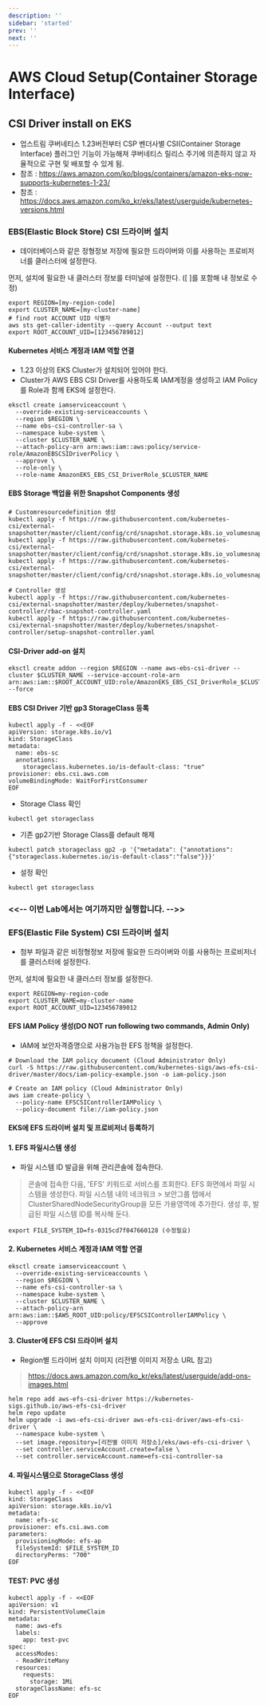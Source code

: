```yaml
---
description: ''
sidebar: 'started'
prev: ''
next: ''
---
```


# AWS Cloud Setup(Container Storage Interface)

## CSI Driver install on EKS 

- 업스트림 쿠버네티스 1.23버전부터 CSP 벤더사별 CSI(Container Storage Interface) 플러그인 기능이 가능해져 쿠버네티스 릴리스 주기에 의존하지 않고 자율적으로 구현 및 배포할 수 있게 됨.
- 참조 : https://aws.amazon.com/ko/blogs/containers/amazon-eks-now-supports-kubernetes-1-23/
- 참조 : https://docs.aws.amazon.com/ko_kr/eks/latest/userguide/kubernetes-versions.html

### EBS(Elastic Block Store) CSI 드라이버 설치

- 데이터베이스와 같은 정형정보 저장에 필요한 드라이버와 이를 사용하는 프로비저너를 클러스터에 설정한다.

먼저, 설치에 필요한 내 클러스터 정보를 터미널에 설정한다. ([ ]를 포함해 내 정보로 수정)
```
export REGION=[my-region-code]
export CLUSTER_NAME=[my-cluster-name]
# find root ACCOUNT UID 식별자
aws sts get-caller-identity --query Account --output text
export ROOT_ACCOUNT_UID=[123456789012]
```

#### Kubernetes 서비스 계정과 IAM 역할 연결

- 1.23 이상의 EKS Cluster가 설치되어 있어야 한다.
- Cluster가 AWS EBS CSI Driver를 사용하도록 IAM계정을 생성하고 IAM Policy를 Role과 함께 EKS에 설정한다.
```
eksctl create iamserviceaccount \
  --override-existing-serviceaccounts \
  --region $REGION \
  --name ebs-csi-controller-sa \
  --namespace kube-system \
  --cluster $CLUSTER_NAME \
  --attach-policy-arn arn:aws:iam::aws:policy/service-role/AmazonEBSCSIDriverPolicy \
  --approve \
  --role-only \
  --role-name AmazonEKS_EBS_CSI_DriverRole_$CLUSTER_NAME
```

#### EBS Storage 백업을 위한 Snapshot Components 생성

```
# Customresourcedefinition 생성
kubectl apply -f https://raw.githubusercontent.com/kubernetes-csi/external-snapshotter/master/client/config/crd/snapshot.storage.k8s.io_volumesnapshotclasses.yaml
kubectl apply -f https://raw.githubusercontent.com/kubernetes-csi/external-snapshotter/master/client/config/crd/snapshot.storage.k8s.io_volumesnapshotcontents.yaml
kubectl apply -f https://raw.githubusercontent.com/kubernetes-csi/external-snapshotter/master/client/config/crd/snapshot.storage.k8s.io_volumesnapshots.yaml

# Controller 생성
kubectl apply -f https://raw.githubusercontent.com/kubernetes-csi/external-snapshotter/master/deploy/kubernetes/snapshot-controller/rbac-snapshot-controller.yaml
kubectl apply -f https://raw.githubusercontent.com/kubernetes-csi/external-snapshotter/master/deploy/kubernetes/snapshot-controller/setup-snapshot-controller.yaml
```

#### CSI-Driver add-on 설치
```
eksctl create addon --region $REGION --name aws-ebs-csi-driver --cluster $CLUSTER_NAME --service-account-role-arn arn:aws:iam::$ROOT_ACCOUNT_UID:role/AmazonEKS_EBS_CSI_DriverRole_$CLUSTER_NAME --force
```

#### EBS CSI Driver 기반 gp3 StorageClass 등록

```
kubectl apply -f - <<EOF
apiVersion: storage.k8s.io/v1
kind: StorageClass
metadata:
  name: ebs-sc
  annotations:
    storageclass.kubernetes.io/is-default-class: "true"
provisioner: ebs.csi.aws.com
volumeBindingMode: WaitForFirstConsumer
EOF
```

- Storage Class 확인
```
kubectl get storageclass
```
 
- 기존 gp2기반 Storage Class를 default 해제
```
kubectl patch storageclass gp2 -p '{"metadata": {"annotations":{"storageclass.kubernetes.io/is-default-class":"false"}}}'
```

- 설정 확인
```
kubectl get storageclass
```

### <<-- 이번 Lab에서는 여기까지만 실행합니다. -->>

### EFS(Elastic File System) CSI 드라이버 설치

- 첨부 파일과 같은 비정형정보 저장에 필요한 드라이버와 이를 사용하는 프로비저너를 클러스터에 설정한다.


먼저, 설치에 필요한 내 클러스터 정보를 설정한다.
```
export REGION=my-region-code
export CLUSTER_NAME=my-cluster-name
export ROOT_ACCOUNT_UID=123456789012
```

#### EFS IAM Policy 생성(DO NOT run following two commands, Admin Only)
 
- IAM에 보안자격증명으로 사용가능한 EFS 정책을 설정한다. 

```
# Download the IAM policy document (Cloud Administrator Only)
curl -S https://raw.githubusercontent.com/kubernetes-sigs/aws-efs-csi-driver/master/docs/iam-policy-example.json -o iam-policy.json

# Create an IAM policy (Cloud Administrator Only)
aws iam create-policy \
  --policy-name EFSCSIControllerIAMPolicy \
  --policy-document file://iam-policy.json 
```

#### EKS에 EFS 드라이버 설치 및 프로비저너 등록하기 

#### 1. EFS 파일시스템 생성 

- 파일 시스템 ID 발급을 위해 관리콘솔에 접속한다.
> 콘솔에 접속한 다음, 'EFS' 키워드로 서비스를 조회한다.
> EFS 화면에서 파일 시스템을 생성한다.
> 파일 시스템 내의 네크워크 > 보안그룹 탭에서 ClusterSharedNodeSecurityGroup을 모든 가용영역에 추가한다. 
> 생성 후, 발급된 파일 시스템 ID를 복사해 둔다.

```
export FILE_SYSTEM_ID=fs-0315cd7f047660128 (수정필요)
```

#### 2. Kubernetes 서비스 계정과 IAM 역할 연결 
 
```
eksctl create iamserviceaccount \
  --override-existing-serviceaccounts \
  --region $REGION \
  --name efs-csi-controller-sa \
  --namespace kube-system \
  --cluster $CLUSTER_NAME \
  --attach-policy-arn arn:aws:iam::$AWS_ROOT_UID:policy/EFSCSIControllerIAMPolicy \
  --approve 
```

#### 3. Cluster에 EFS CSI 드라이버 설치 

- Region별 드라이버 설치 이미지 (리전별 이미지 저장소 URL 참고)
> https://docs.aws.amazon.com/ko_kr/eks/latest/userguide/add-ons-images.html

```
helm repo add aws-efs-csi-driver https://kubernetes-sigs.github.io/aws-efs-csi-driver
helm repo update
helm upgrade -i aws-efs-csi-driver aws-efs-csi-driver/aws-efs-csi-driver \
  --namespace kube-system \
  --set image.repository=[리전별 이미지 저장소]/eks/aws-efs-csi-driver \
  --set controller.serviceAccount.create=false \
  --set controller.serviceAccount.name=efs-csi-controller-sa
```

#### 4. 파일시스템으로 StorageClass 생성 
```
kubectl apply -f - <<EOF
kind: StorageClass
apiVersion: storage.k8s.io/v1
metadata:
  name: efs-sc
provisioner: efs.csi.aws.com
parameters:
  provisioningMode: efs-ap
  fileSystemId: $FILE_SYSTEM_ID
  directoryPerms: "700"
EOF
```

#### TEST: PVC 생성 
```
kubectl apply -f - <<EOF
apiVersion: v1
kind: PersistentVolumeClaim
metadata:
  name: aws-efs
  labels:
    app: test-pvc
spec:
  accessModes:
  - ReadWriteMany
  resources:
    requests:
      storage: 1Mi
  storageClassName: efs-sc
EOF
```